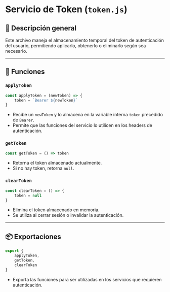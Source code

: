 # Servicio de Token (`token.js`)

## 📌 Descripción general

Este archivo maneja el almacenamiento temporal del token de autenticación del usuario, permitiendo aplicarlo, obtenerlo o eliminarlo según sea necesario.

---

## 🔄 Funciones

### `applyToken`
```js
const applyToken = (newToken) => {
    token = `Bearer ${newToken}`
}
```
- Recibe un `newToken` y lo almacena en la variable interna `token` precedido de `Bearer`.
- Permite que las funciones del servicio lo utilicen en los headers de autenticación.

### `getToken`
```js
const getToken = () => token
```
- Retorna el token almacenado actualmente.
- Si no hay token, retorna `null`.

### `clearToken`
```js
const clearToken = () => {
    token = null
}
```
- Elimina el token almacenado en memoria.
- Se utiliza al cerrar sesión o invalidar la autenticación.

---

## 📦 Exportaciones

```js
export {
    applyToken,
    getToken,
    clearToken
}
```
- Exporta las funciones para ser utilizadas en los servicios que requieren autenticación.


